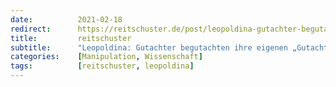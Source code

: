 ```yaml
---
date:          2021-02-18
redirect:      https://reitschuster.de/post/leopoldina-gutachter-begutachten-ihre-eigenen-gutachten/
title:         reitschuster
subtitle:      "Leopoldina: Gutachter begutachten ihre eigenen „Gutachten“"
categories:    [Manipulation, Wissenschaft]
tags:          [reitschuster, leopoldina]
---
```

